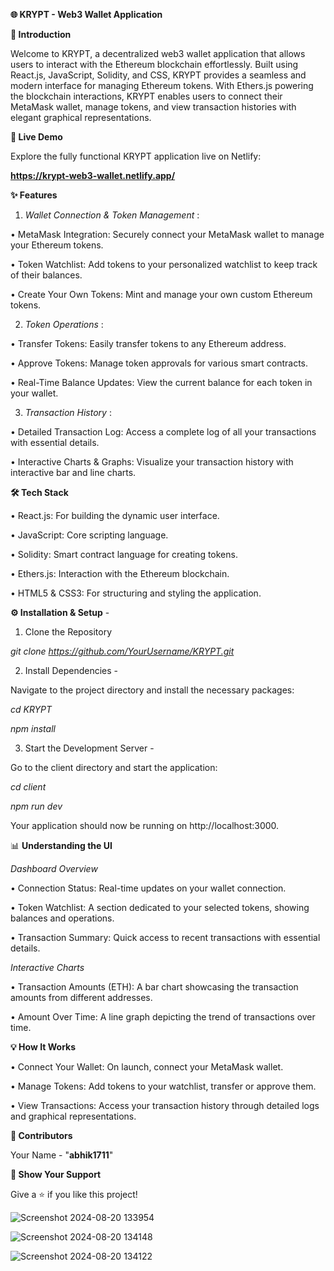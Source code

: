 
**🌐 KRYPT - Web3 Wallet Application**

**🚀 Introduction**

Welcome to KRYPT, a decentralized web3 wallet application that allows users to interact with the Ethereum blockchain effortlessly. Built using React.js, JavaScript, Solidity, and CSS, KRYPT provides a seamless and modern interface for managing Ethereum tokens. With Ethers.js powering the blockchain interactions, KRYPT enables users to connect their MetaMask wallet, manage tokens, and view transaction histories with elegant graphical representations.

**🔗 Live Demo**

Explore the fully functional KRYPT application live on Netlify:

**https://krypt-web3-wallet.netlify.app/**



**✨ Features**

1. _Wallet Connection & Token Management_ :

• MetaMask Integration: Securely connect your MetaMask wallet to manage your Ethereum tokens.
 
• Token Watchlist: Add tokens to your personalized watchlist to keep track of their balances.

• Create Your Own Tokens: Mint and manage your own custom Ethereum tokens.

2. _Token Operations_ : 

• Transfer Tokens: Easily transfer tokens to any Ethereum address.

• Approve Tokens: Manage token approvals for various smart contracts.

• Real-Time Balance Updates: View the current balance for each token in your wallet.

3. _Transaction History_ : 

• Detailed Transaction Log: Access a complete log of all your transactions with essential details.

• Interactive Charts & Graphs: Visualize your transaction history with interactive bar and line charts.




**🛠️ Tech Stack**

• React.js: For building the dynamic user interface.

• JavaScript: Core scripting language.

• Solidity: Smart contract language for creating tokens.

• Ethers.js: Interaction with the Ethereum blockchain.

• HTML5 & CSS3: For structuring and styling the application.




**⚙️ Installation & Setup** -

1. Clone the Repository

_git clone https://github.com/YourUsername/KRYPT.git_

2. Install Dependencies -

Navigate to the project directory and install the necessary packages:

_cd KRYPT_

_npm install_

3. Start the Development Server -

Go to the client directory and start the application:

_cd client_

_npm run dev_

Your application should now be running on http://localhost:3000.

📊 **Understanding the UI**

_Dashboard Overview_

• Connection Status: Real-time updates on your wallet connection.

• Token Watchlist: A section dedicated to your selected tokens, showing balances and operations.

• Transaction Summary: Quick access to recent transactions with essential details.

_Interactive Charts_

• Transaction Amounts (ETH): A bar chart showcasing the transaction amounts from different addresses.

• Amount Over Time: A line graph depicting the trend of transactions over time.

**💡 How It Works**

• Connect Your Wallet: On launch, connect your MetaMask wallet.

• Manage Tokens: Add tokens to your watchlist, transfer or approve them.

• View Transactions: Access your transaction history through detailed logs and graphical representations.

**👥 Contributors**

Your Name - "**abhik1711**"

**🌟 Show Your Support**

Give a ⭐️ if you like this project!



![Screenshot 2024-08-20 133954](https://github.com/user-attachments/assets/e10f5fb7-59f4-4dd6-8a36-9a59a20d1aea)


![Screenshot 2024-08-20 134148](https://github.com/user-attachments/assets/8af88781-a7bb-4fff-9101-0eb334afaef4)


![Screenshot 2024-08-20 134122](https://github.com/user-attachments/assets/f768838a-b128-463c-ad49-d4e2cede68cb)

